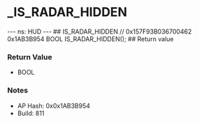 # _IS_RADAR_HIDDEN

--- ns: HUD --- ## IS_RADAR_HIDDEN  // 0x157F93B036700462 0x1AB3B954 BOOL IS_RADAR_HIDDEN();   ## Return value

### Return Value
* BOOL

### Notes
* AP Hash: 0x0x1AB3B954
* Build: 811


